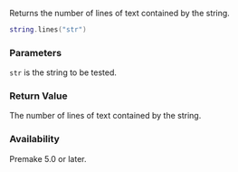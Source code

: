 Returns the number of lines of text contained by the string.

```lua
string.lines("str")
```

### Parameters ###

`str` is the string to be tested.


### Return Value ###

The number of lines of text contained by the string.


### Availability ###

Premake 5.0 or later.
